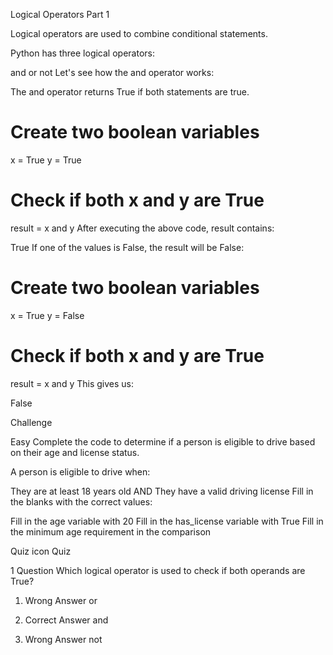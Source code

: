 Logical Operators Part 1


Logical operators are used to combine conditional statements.

Python has three logical operators:

and
or
not
Let's see how the and operator works:

The and operator returns True if both statements are true.

# Create two boolean variables
x = True
y = True

# Check if both x and y are True
result = x and y
After executing the above code, result contains:

True
If one of the values is False, the result will be False:

# Create two boolean variables
x = True
y = False

# Check if both x and y are True
result = x and y
This gives us:

False

Challenge

Easy
Complete the code to determine if a person is eligible to drive based on their age and license status.

A person is eligible to drive when:

They are at least 18 years old AND
They have a valid driving license
Fill in the blanks with the correct values:

Fill in the age variable with 20
Fill in the has_license variable with True
Fill in the minimum age requirement in the comparison

Quiz icon
Quiz

1 Question
Which logical operator is used to check if both operands are True?

1. Wrong Answer
or

2. Correct Answer
and

3. Wrong Answer
not
